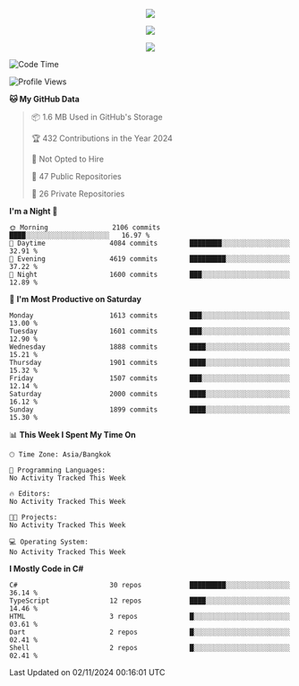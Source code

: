 <p align="center">
  <a href="say-hi.gif"> 
    <img align="center" src="say-hi.gif"/>
  </a>
</p>
<p align="center">
  <a href="https://github.com/htthinh1999">
    <img align="center" src="https://github-readme-stats-kappa-pink.vercel.app/api?username=htthinh1999&show_icons=true&count_private=true&theme=dracula"/>
  </a>
</p>
<p align="center">
  <a href="https://github.com/htthinh1999">
    <img src="https://github-readme-stats-kappa-pink.vercel.app/api/top-langs/?username=htthinh1999&layout=compact&langs_count=6&count_private=true&hide=tsql,hlsl,glsl,shaderlab&theme=dracula"/>
  </a>
</p>

<!--START_SECTION:waka-->
![Code Time](http://img.shields.io/badge/Code%20Time-0%20secs-blue)

![Profile Views](http://img.shields.io/badge/Profile%20Views-0-blue)

**🐱 My GitHub Data** 

> 📦 1.6 MB Used in GitHub's Storage 
 > 
> 🏆 432 Contributions in the Year 2024
 > 
> 🚫 Not Opted to Hire
 > 
> 📜 47 Public Repositories 
 > 
> 🔑 26 Private Repositories 
 > 
**I'm a Night 🦉** 

```text
🌞 Morning                2106 commits        ████░░░░░░░░░░░░░░░░░░░░░   16.97 % 
🌆 Daytime                4084 commits        ████████░░░░░░░░░░░░░░░░░   32.91 % 
🌃 Evening                4619 commits        █████████░░░░░░░░░░░░░░░░   37.22 % 
🌙 Night                  1600 commits        ███░░░░░░░░░░░░░░░░░░░░░░   12.89 % 
```
📅 **I'm Most Productive on Saturday** 

```text
Monday                   1613 commits        ███░░░░░░░░░░░░░░░░░░░░░░   13.00 % 
Tuesday                  1601 commits        ███░░░░░░░░░░░░░░░░░░░░░░   12.90 % 
Wednesday                1888 commits        ████░░░░░░░░░░░░░░░░░░░░░   15.21 % 
Thursday                 1901 commits        ████░░░░░░░░░░░░░░░░░░░░░   15.32 % 
Friday                   1507 commits        ███░░░░░░░░░░░░░░░░░░░░░░   12.14 % 
Saturday                 2000 commits        ████░░░░░░░░░░░░░░░░░░░░░   16.12 % 
Sunday                   1899 commits        ████░░░░░░░░░░░░░░░░░░░░░   15.30 % 
```


📊 **This Week I Spent My Time On** 

```text
🕑︎ Time Zone: Asia/Bangkok

💬 Programming Languages: 
No Activity Tracked This Week

🔥 Editors: 
No Activity Tracked This Week

🐱‍💻 Projects: 
No Activity Tracked This Week

💻 Operating System: 
No Activity Tracked This Week
```

**I Mostly Code in C#** 

```text
C#                       30 repos            █████████░░░░░░░░░░░░░░░░   36.14 % 
TypeScript               12 repos            ████░░░░░░░░░░░░░░░░░░░░░   14.46 % 
HTML                     3 repos             █░░░░░░░░░░░░░░░░░░░░░░░░   03.61 % 
Dart                     2 repos             █░░░░░░░░░░░░░░░░░░░░░░░░   02.41 % 
Shell                    2 repos             █░░░░░░░░░░░░░░░░░░░░░░░░   02.41 % 
```




 Last Updated on 02/11/2024 00:16:01 UTC
<!--END_SECTION:waka-->

